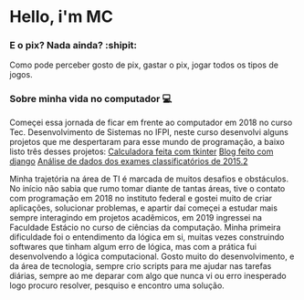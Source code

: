 # Hello, i'm MC
### E o pix? Nada ainda? :shipit:

Como pode perceber gosto de pix, gastar o pix, jogar todos os tipos de jogos.

### Sobre minha vida no computador 💻
Começei essa jornada de ficar em frente ao computador em 2018 no curso Tec. Desenvolvimento de Sistemas no IFPI, neste curso desenvolvi alguns projetos que me despertaram para esse mundo de programação, a baixo listo três desses projetos:
[Calculadora feita com tkinter](https://github.com/mauricioDosantos/Calculadora-em-python)
[Blog feito com django](https://github.com/mauricioDosantos/my-first-blog)
[Análise de dados dos exames classificatórios de 2015.2](https://colab.research.google.com/drive/1JOR-AIxM9ytC2HFu_J_Ebtxskrb_Lt6o?usp=sharing)

Minha trajetória na área de TI é marcada de muitos desafios e obstáculos. No início não sabia que rumo tomar diante de tantas áreas, tive o contato com programação em 2018 no instituto federal e 
gostei muito de criar aplicações, solucionar problemas, e apartir daí começei a estudar mais sempre interagindo em projetos acadêmicos, em 2019 ingressei na Faculdade Estácio no curso de ciências da computação. 
Minha primeira dificuldade foi o entendimento da lógica em si, muitas vezes construindo softwares que tinham algum erro de lógica, mas com a prática fui desenvolvendo a lógica computacional.
Gosto muito do desenvolvimento, e da área de tecnologia, sempre crio scripts para me ajudar nas tarefas diárias, sempre ao me deparar com algo que nunca vi ou erro inesperado logo procuro resolver, pesquiso e encontro uma solução.

<!--
**mauricioDosantos/mauricioDosantos** is a ✨ _special_ ✨ repository because its `README.md` (this file) appears on your GitHub profile.

Here are some ideas to get you started:

- 🔭 I’m currently working on ...
- 🌱 I’m currently learning ...
- 👯 I’m looking to collaborate on ...
- 🤔 I’m looking for help with ...
- 💬 Ask me about ...
- 📫 How to reach me: ...
- 😄 Pronouns: ...
- ⚡ Fun fact: ...
-->
